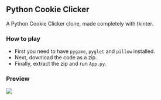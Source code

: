 ## Python Cookie Clicker
A Python Cookie Clicker clone, made completely with tkinter.  

### How to play
- First you need to have `pygame`, `pyglet` and `pillow` installed.
- Next, download the code as a zip.
- Finally, extract the zip and run `App.py`.

### Preview
![](https://benny.pink/raw/gkei2dd2.gif)
